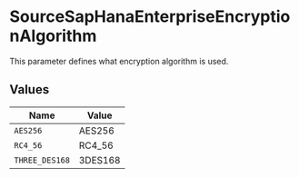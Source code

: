 # SourceSapHanaEnterpriseEncryptionAlgorithm

This parameter defines what encryption algorithm is used.


## Values

| Name           | Value          |
| -------------- | -------------- |
| `AES256`       | AES256         |
| `RC4_56`       | RC4_56         |
| `THREE_DES168` | 3DES168        |